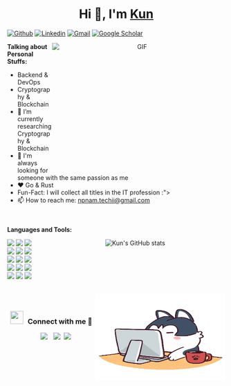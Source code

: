 <h1 align="center">Hi 👋, I'm <a href="https://github.com/thekun97/" target="blank">
Kun</a></h1>
<!-- <h3 align="center">A passionate Mobile App developer from Pune India &#127470;&#127475</h3> -->

[![Github](https://img.shields.io/badge/-Github-000?style=flat&logo=Github&logoColor=white)](https://github.com/thekun97/)
[![Linkedin](https://img.shields.io/badge/-LinkedIn-blue?style=flat&logo=Linkedin&logoColor=white)](https://www.linkedin.com/in/np-2708-nam/)
[![Gmail](https://img.shields.io/badge/-Gmail-c14438?style=flat&logo=Gmail&logoColor=white)](mailto:npnam.techii@gmail.com)
[![Google Scholar](https://img.shields.io/badge/Google_scholar-blue?style=flat&logo=googlescholar&logoColor=white)](https://scholar.google.com/citations?hl=en&user=f3M9DAoAAAAJ)

<a target="_blank" align="center">
  <img align="right" top="500" height="300" width="400" alt="GIF" src="https://media.giphy.com/media/SWoSkN6DxTszqIKEqv/giphy.gif">
</a>

**Talking about Personal Stuffs:**
-  Backend & DevOps
-  Cryptography & Blockchain
-  🌱 I’m currently researching Cryptography & Blockchain
-  👯 I'm always looking for someone with the same passion as me
-  ❤️ Go & Rust
-  Fun-Fact: I will collect all titles in the IT profession :">
- 📫 How to reach me: npnam.techii@gmail.com

<br/>

**Languages and Tools:**

<p>
  <a href="https://github.com/thekun97">
    <img width="55%" align="right" alt="Kun's GitHub stats" src="https://github-readme-stats.vercel.app/api?username=thekun97&show_icons=true&hide_border=true" />
  </a>

  <!-- Your languages and tools. Be careful with the alignment. 
  You can use this sites to get logos: https://www.vectorlogo.zone or https://simpleicons.org/
  -->
  <code><img width="10%" src="https://www.vectorlogo.zone/logos/python/python-horizontal.svg"></code>
  <code><img width="10%" src="https://www.vectorlogo.zone/logos/javascript/javascript-horizontal.svg"></code>
  <code><img width="10%" src="https://www.vectorlogo.zone/logos/rust-lang/rust-lang-ar21.svg"></code>
  <br />
  <code><img width="10%" src="https://www.vectorlogo.zone/logos/postgresql/postgresql-ar21.svg"></code>
  <code><img width="10%" src="https://www.vectorlogo.zone/logos/redis/redis-ar21.svg"></code>
  <code><img width="10%" src="https://www.vectorlogo.zone/logos/elastic/elastic-ar21.svg"></code>
  <br />
  <code><img width="10%" src="https://www.vectorlogo.zone/logos/docker/docker-ar21.svg"></code>
  <code><img width="10%" src="https://www.vectorlogo.zone/logos/kubernetes/kubernetes-ar21.svg"></code>
  <code><img width="10%" src="https://www.vectorlogo.zone/logos/terraformio/terraformio-ar21.svg"></code>
  <br />
  <code><img width="10%" src="https://www.vectorlogo.zone/logos/microsoft_azure/microsoft_azure-ar21.svg"></code>
  <code><img width="10%" src="https://www.vectorlogo.zone/logos/digitalocean/digitalocean-ar21.svg"></code>
  <code><img width="10%" src="https://www.vectorlogo.zone/logos/amazon_aws/amazon_aws-ar21.svg"></code>
  <br />
  <code><img width="10%" src="https://www.vectorlogo.zone/logos/apache_kafka/apache_kafka-ar21.svg"></code>
  <code><img width="10%" src="https://www.vectorlogo.zone/logos/apache_nifi/apache_nifi-ar21.svg"></code>
  <code><img width="10%" src="https://www.vectorlogo.zone/logos/jupyter/jupyter-ar21.svg"></code>
</p>

<br/>
<a target="_blank" align="center">
  <img align="right" top="500" height="200" width="300" alt="GIF" src="https://raw.githubusercontent.com/thekun97/thekun97/main/images/angry-2498.gif">
</a>

<br/>
<h3 align="center" > <img src="https://media.giphy.com/media/iY8CRBdQXODJSCERIr/giphy.gif" width="30" height="30" style="margin-right: 10px;">Connect with me 🤝 </h3>

<p align="center">

 <div align="center"  class="icons-social" style="margin-left: 10px;">
        <a style="margin-left: 10px;"  target="_blank" href="https://www.linkedin.com/in/np-2708-nam/">
			<img src="https://img.icons8.com/doodle/40/000000/linkedin--v2.png"></a>
        <a style="margin-left: 10px;" target="_blank" href="https://github.com/thekun97">
		<img src="https://img.icons8.com/doodle/40/000000/github--v1.png"></a>
		<a style="margin-left: 5px;" target="_blank" href="">
					<img src="https://img.icons8.com/plasticine/0.5x/resume.png" ></a>
      </div>

</p>

